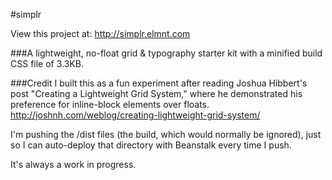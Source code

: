 #simplr

View this project at: http://simplr.elmnt.com

###A lightweight, no-float grid & typography starter kit with a minified build CSS file of 3.3KB.

###Credit
I built this as a fun experiment after reading Joshua Hibbert's post "Creating a Lightweight Grid System," where he demonstrated his preference for inline-block elements over floats.  
<http://joshnh.com/weblog/creating-lightweight-grid-system/>

I'm pushing the /dist files (the build, which would normally be ignored), just so I can auto-deploy that directory with Beanstalk every time I push.

It's always a work in progress.
